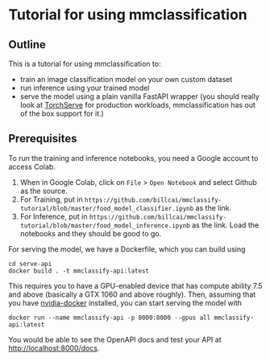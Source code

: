 # Tutorial for using mmclassification

## Outline
This is a tutorial for using mmclassification to:
- train an image classification model on your own custom dataset
- run inference using your trained model
- serve the model using a plain vanilla FastAPI wrapper (you should really look at [TorchServe](https://github.com/pytorch/serve) for production workloads, mmclassification has out of the box support for it.)

## Prerequisites
To run the training and inference notebooks, you need a Google account to access Colab.
1. When in Google Colab, click on  `File` > `Open Notebook` and select Github as the source. 
2. For Training, put in `https://github.com/billcai/mmclassify-tutorial/blob/master/food_model_classifier.ipynb` as the link.
3. For Inference, put in `https://github.com/billcai/mmclassify-tutorial/blob/master/food_model_inference.ipynb` as the link.
Load the notebooks and they should be good to go.

For serving the model, we have a Dockerfile, which you can build using
```
cd serve-api
docker build . -t mmclassify-api:latest
```
This requires you to have a GPU-enabled device that has compute ability 7.5 and above (basically a GTX 1060 and above roughly).
Then, assuming that you have [nvidia-docker](https://docs.nvidia.com/datacenter/cloud-native/container-toolkit/install-guide.html) installed, you can start serving the model with
```
docker run --name mmclassify-api -p 8000:8000 --gpus all mmclassify-api:latest
```
You would be able to see the OpenAPI docs and test your API at [http://localhost:8000/docs](http://localhost:8000/docs).